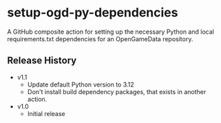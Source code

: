 # setup-ogd-py-dependencies

A GitHub composite action for setting up the necessary Python and local requirements.txt dependencies for an OpenGameData repository.

## Release History

* v1.1
  * Update default Python version to 3.12
  * Don't install build dependency packages, that exists in another action.
* v1.0
  * Initial release
